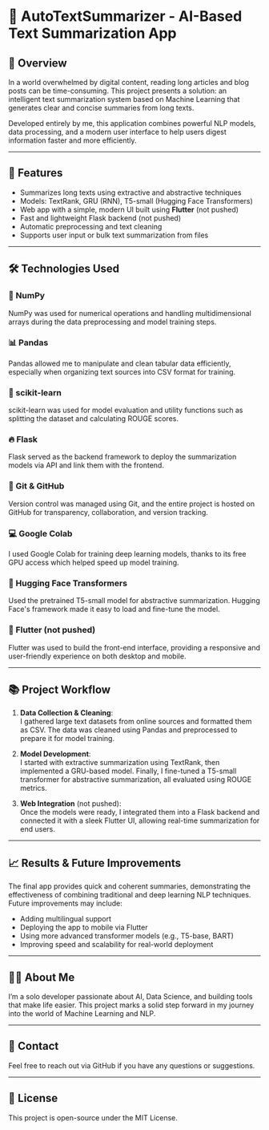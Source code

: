 # 🧠 AutoTextSummarizer - AI-Based Text Summarization App

## 📌 Overview

In a world overwhelmed by digital content, reading long articles and blog posts can be time-consuming. This project presents a solution: an intelligent text summarization system based on Machine Learning that generates clear and concise summaries from long texts.

Developed entirely by me, this application combines powerful NLP models, data processing, and a modern user interface to help users digest information faster and more efficiently.

---

## 🚀 Features

- Summarizes long texts using extractive and abstractive techniques
- Models: TextRank, GRU (RNN), T5-small (Hugging Face Transformers)
- Web app with a simple, modern UI built using **Flutter** (not pushed)
- Fast and lightweight Flask backend (not pushed)
- Automatic preprocessing and text cleaning
- Supports user input or bulk text summarization from files

---

## 🛠️ Technologies Used

### 🧪 NumPy  
NumPy was used for numerical operations and handling multidimensional arrays during the data preprocessing and model training steps.

### 📊 Pandas  
Pandas allowed me to manipulate and clean tabular data efficiently, especially when organizing text sources into CSV format for training.

### 🤖 scikit-learn  
scikit-learn was used for model evaluation and utility functions such as splitting the dataset and calculating ROUGE scores.

### 🔥 Flask  
Flask served as the backend framework to deploy the summarization models via API and link them with the frontend.

### 🎯 Git & GitHub  
Version control was managed using Git, and the entire project is hosted on GitHub for transparency, collaboration, and version tracking.

### 💻 Google Colab  
I used Google Colab for training deep learning models, thanks to its free GPU access which helped speed up model training.

### 🧠 Hugging Face Transformers  
Used the pretrained T5-small model for abstractive summarization. Hugging Face's framework made it easy to load and fine-tune the model.

### 📱 Flutter  (not pushed)
Flutter was used to build the front-end interface, providing a responsive and user-friendly experience on both desktop and mobile.

---

## 📚 Project Workflow

1. **Data Collection & Cleaning**:  
   I gathered large text datasets from online sources and formatted them as CSV. The data was cleaned using Pandas and preprocessed to prepare it for model training.

2. **Model Development**:  
   I started with extractive summarization using TextRank, then implemented a GRU-based model. Finally, I fine-tuned a T5-small transformer for abstractive summarization, all evaluated using ROUGE metrics.

3. **Web Integration** (not pushed):  
   Once the models were ready, I integrated them into a Flask backend and connected it with a sleek Flutter UI, allowing real-time summarization for end users.

---

## 📈 Results & Future Improvements

The final app provides quick and coherent summaries, demonstrating the effectiveness of combining traditional and deep learning NLP techniques. Future improvements may include:

- Adding multilingual support
- Deploying the app to mobile via Flutter
- Using more advanced transformer models (e.g., T5-base, BART)
- Improving speed and scalability for real-world deployment

---

## 🧑‍💻 About Me

I’m a solo developer passionate about AI, Data Science, and building tools that make life easier. This project marks a solid step forward in my journey into the world of Machine Learning and NLP.

---

## 📩 Contact

Feel free to reach out via GitHub if you have any questions or suggestions.

---

## 📄 License

This project is open-source under the MIT License.
